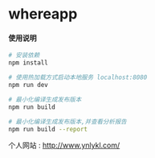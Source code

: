# whereapp

#### 使用说明
``` bash
# 安装依赖
npm install

# 使用热加载方式启动本地服务 localhost:8080
npm run dev

# 最小化编译生成发布版本
npm run build

# 最小化编译生成发布版本,并查看分析报告
npm run build --report
```

个人网站 :
http://www.ynlykl.com/



